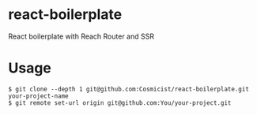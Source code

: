 # react-boilerplate
React boilerplate with Reach Router and SSR

# Usage

```shell
$ git clone --depth 1 git@github.com:Cosmicist/react-boilerplate.git your-project-name
$ git remote set-url origin git@github.com:You/your-project.git
```
